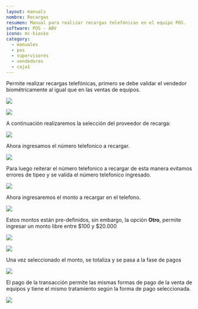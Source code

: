 ```yaml
---
layout: manuals
nombre: Recargas
resumen: Manual para realizar recargas telefónicas en el equipo POS.
software: POS - ABV
icono: mc-kiosko
category:
  - manuales
  - pos
  - supervisores
  - vendedores
  - caja1
---
```

Permite realizar recargas telefónicas, primero se debe validar el vendedor biométricamente al igual que en las ventas de equipos.

<p class="centrado"><img src="{{site.baseurl}}/docs/pos/img/recargas/1.png"></p>

<p class="centrado"><img src="{{site.baseurl}}/docs/pos/img/recargas/2.png"></p>

A continuación realizaremos la selección del proveedor de recarga:

<p class="centrado"><img src="{{site.baseurl}}/docs/pos/img/recargas/3.png"></p>

Ahora ingresamos el número telefonico a recargar.

<p class="centrado"><img src="{{site.baseurl}}/docs/pos/img/recargas/4.png"></p>

Para luego reiterar el número telefonico a recargar de esta manera evitamos errores de tipeo y se valida el número telefonico ingresado.

<p class="centrado"><img src="{{site.baseurl}}/docs/pos/img/recargas/5.png"></p>

Ahora ingresaremos el monto a recargar en el telefono.

<p class="centrado"><img src="{{site.baseurl}}/docs/pos/img/recargas/6.png"></p>

Estos montos están pre-definidos, sin embargo, la opción **Otro**, permite ingresar un monto libre entre $100 y $20.000

<p class="centrado"><img src="{{site.baseurl}}/docs/pos/img/recargas/7.png"></p>

<p class="centrado"><img src="{{site.baseurl}}/docs/pos/img/recargas/8.png"></p>

Una vez seleccionado el monto, se totaliza y se pasa a la fase de pagos

<p class="centrado"><img src="{{site.baseurl}}/docs/pos/img/recargas/9.png"></p>

El pago de la transacción permite las mismas formas de pago de la venta de equipos y tiene el mismo tratamiento según la forma de pago seleccionada.

<p class="centrado"><img src="{{site.baseurl}}/docs/pos/img/recargas/10.png"></p>